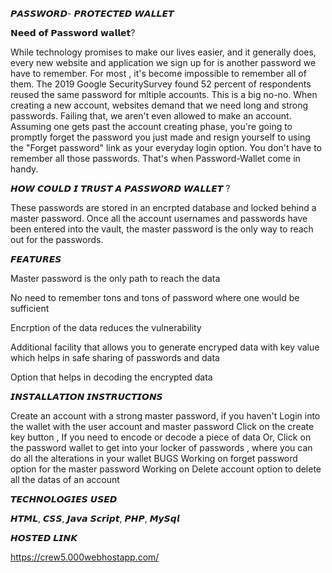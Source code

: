 𝙋𝘼𝙎𝙎𝙒𝙊𝙍𝘿- 𝙋𝙍𝙊𝙏𝙀𝘾𝙏𝙀𝘿 𝙒𝘼𝙇𝙇𝙀𝙏

𝗡𝗲𝗲𝗱 𝗼𝗳 𝗣𝗮𝘀𝘀𝘄𝗼𝗿𝗱 𝘄𝗮𝗹𝗹𝗲𝘁?


While technology promises to make our lives easier, and it generally does, every new website and application we sign up for is another password we have to remember. For most , it's become impossible to remember all of them. The 2019 Google SecuritySurvey found 52 percent of respondents reused the same password for mltiple accounts. This is a big no-no. When creating a new account, websites demand that we need long and strong passwords. Failing that, we aren't even allowed to make an account. Assuming one gets past the account creating phase, you're going to promptly forget the password you just made and resign yourself to using the "Forget password" link as your everyday login option. You don't have to remember all those passwords. That's when Password-Wallet come in handy.

𝙃𝙊𝙒 𝘾𝙊𝙐𝙇𝘿 𝙄 𝙏𝙍𝙐𝙎𝙏 𝘼 𝙋𝘼𝙎𝙎𝙒𝙊𝙍𝘿 𝙒𝘼𝙇𝙇𝙀𝙏 ?


These passwords are stored in an encrpted database and locked behind a master password. Once all the account usernames and passwords have been entered into the vault, the master password is the only way to reach out for the passwords.

𝙁𝙀𝘼𝙏𝙐𝙍𝙀𝙎

Master password is the only path to reach the data

No need to remember tons and tons of password where one would be sufficient

Encrption of the data reduces the vulnerability

Additional facility that allows you to generate encryped data with key value which helps in safe sharing of passwords and data

Option that helps in decoding the encrypted data


𝙄𝙉𝙎𝙏𝘼𝙇𝙇𝘼𝙏𝙄𝙊𝙉 𝙄𝙉𝙎𝙏𝙍𝙐𝘾𝙏𝙄𝙊𝙉𝙎


Create an account with a strong master password, if you haven't
Login into the wallet with the user account and master password
Click on the create key button , If you need to encode or decode a piece of data
Or, Click on the password wallet to get into your locker of passwords , where you can do all the alterations in your wallet
BUGS
Working on forget password option for the master password
Working on Delete account option to delete all the datas of an account



𝙏𝙀𝘾𝙃𝙉𝙊𝙇𝙊𝙂𝙄𝙀𝙎 𝙐𝙎𝙀𝘿


𝙃𝙏𝙈𝙇, 𝘾𝙎𝙎, 𝙅𝙖𝙫𝙖 𝙎𝙘𝙧𝙞𝙥𝙩, 𝙋𝙃𝙋, 𝙈𝙮𝙎𝙦𝙡



𝙃𝙊𝙎𝙏𝙀𝘿 𝙇𝙄𝙉𝙆


https://crew5.000webhostapp.com/
